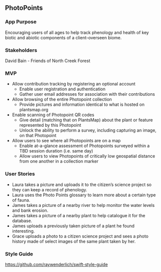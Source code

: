 ## PhotoPoints

### App Purpose
Encouraging users of all ages to help track phenology and health of key biotic and abiotic components of a client-overseen biome.

### Stakeholders
David Bain - Friends of North Creek Forest

### MVP
* Allow contribution tracking by registering an optional account
  - Enable user registration and authentication
  - Gather user email addresses for association with their contributions
* Allow browsing of the entire Photopoint collection
  - Provide pictures and information identical to what is hosted on plantsmap.org
* Enable scanning of Photopoint QR codes
  - Give detail (matching that on PlantsMap) about the plant or feature represented by this Photopoint
  - Unlock the ability to perform a survey, including capturing an image, on that Photopoint
* Allow users to see where all Photopoints are on a map
  - Enable at-a-glance assessment of Photopoints surveyed within a TBD session duration (i.e. same day)
  - Allow users to view Photopoints of critically low geospatial distance from one another in a collection marker


### User Stories
* Laura takes a picture and uploads it to the citizen’s science project so they can keep a record of phenology.
* Laura uses the Photo Points glossary to learn more about a certain type of fauna.
* James takes a picture of a nearby river to help monitor the water levels and bank erosion.
* James takes a picture of a nearby plant to help catalogue it for the database.
* James uploads a previously taken picture of a plant he found interesting.
* Grace uploads a photo to a citizen science project and sees a photo history made of select images of the same plant taken by her.

### Style Guide
https://github.com/raywenderlich/swift-style-guide
